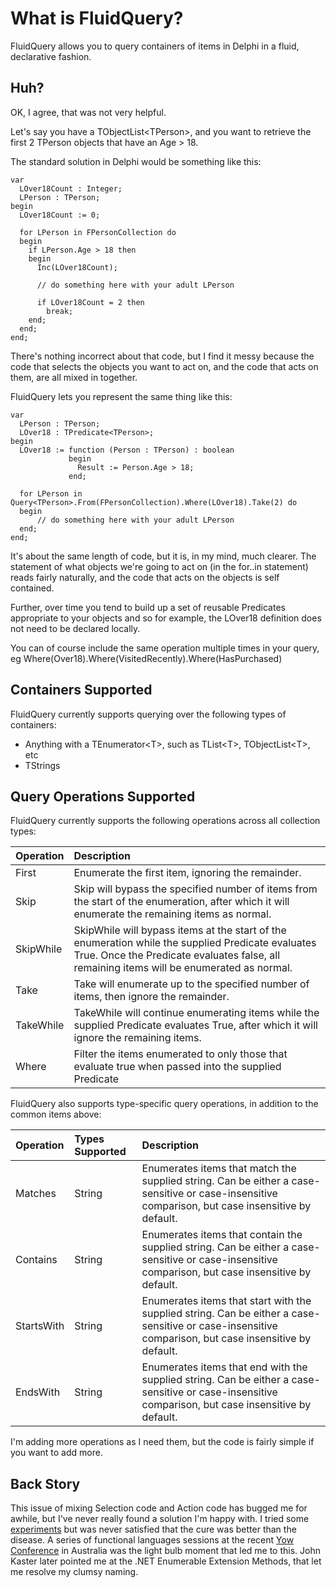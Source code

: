 What is FluidQuery?
========================
FluidQuery allows you to query containers of items in Delphi in a fluid, declarative fashion. 


Huh?
----

OK, I agree, that was not very helpful. 

Let's say you have a TObjectList&lt;TPerson>, and you want to retrieve the first 2 TPerson objects that have an Age > 18. 

The standard solution in Delphi would be something like this:

    var
      LOver18Count : Integer;
      LPerson : TPerson;
    begin
      LOver18Count := 0;

      for LPerson in FPersonCollection do
      begin
        if LPerson.Age > 18 then
        begin
          Inc(LOver18Count);
     
          // do something here with your adult LPerson
     
          if LOver18Count = 2 then
            break;
        end;
      end;
    end;

There's nothing incorrect about that code, but I find it messy because the code that selects the objects you want to act on, and the code that acts on them, are all mixed in together.

FluidQuery lets you represent the same thing like this:

    var
      LPerson : TPerson;
      LOver18 : TPredicate<TPerson>;
    begin
      LOver18 := function (Person : TPerson) : boolean
                 begin
                   Result := Person.Age > 18;
                 end;

      for LPerson in Query<TPerson>.From(FPersonCollection).Where(LOver18).Take(2) do
      begin
          // do something here with your adult LPerson
      end;
    end;
 
It's about the same length of code, but it is, in my mind, much clearer. The statement of what objects we're going to act on (in the for..in statement) reads fairly naturally, and the code that acts on the objects is self contained. 

Further, over time you tend to build up a set of reusable Predicates appropriate to your objects and so for example, the LOver18 definition does not need to be declared locally. 

You can of course include the same operation multiple times in your query, eg Where(Over18).Where(VisitedRecently).Where(HasPurchased)

Containers Supported
---------------------
FluidQuery currently supports querying over the following types of containers:

- Anything with a TEnumerator&lt;T>, such as TList&lt;T>, TObjectList&lt;T>, etc 
- TStrings

Query Operations Supported
--------------------------
FluidQuery currently supports the following operations across all collection types:

Operation | Description 
:-------- | :---------- 
First     | Enumerate the first item, ignoring the remainder. 
Skip      | Skip will bypass the specified number of items from the start of the enumeration, after which it will enumerate the remaining items as normal.
SkipWhile | SkipWhile will bypass items at the start of the enumeration while the supplied Predicate evaluates True. Once the Predicate evaluates false, all remaining items will be enumerated as normal.
Take      | Take will enumerate up to the specified number of items, then ignore the remainder.
TakeWhile | TakeWhile will continue enumerating items while the supplied Predicate evaluates True, after which it will ignore the remaining items.
Where     | Filter the items enumerated to only those that evaluate true when passed into the supplied Predicate 
 
FluidQuery also supports type-specific query operations, in addition to the common items above:  

Operation | Types Supported | Description 
:-------- | :-------------- | :----------  
Matches   | String          | Enumerates items that match the supplied string. Can be either a case-sensitive or case-insensitive comparison, but case insensitive by default. 
Contains  | String          | Enumerates items that contain the supplied string. Can be either a case-sensitive or case-insensitive comparison, but case insensitive by default. 
StartsWith| String          | Enumerates items that start with the supplied string. Can be either a case-sensitive or case-insensitive comparison, but case insensitive by default. 
EndsWith  | String          | Enumerates items that end with the supplied string. Can be either a case-sensitive or case-insensitive comparison, but case insensitive by default. 


I'm adding more operations as I need them, but the code is fairly simple if you want to add more.


Back Story
----------
This issue of mixing Selection code and Action code has bugged me for awhile, but I've never really found a solution I'm happy with. I tried some [experiments](http://www.malcolmgroves.com/blog/?p=273) but was never satisfied that the cure was better than the disease. A series of functional languages sessions at the recent [Yow Conference](http://yowconference.com.au/) in Australia was the light bulb moment that led me to this. John Kaster later pointed me at the .NET Enumerable Extension Methods, that let me resolve my clumsy naming. 